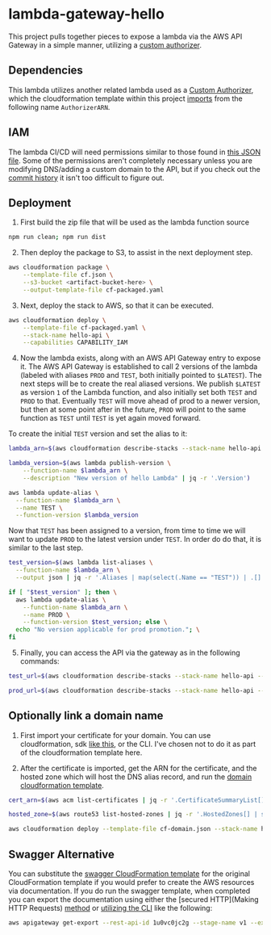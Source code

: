 # lambda-gateway-hello

This project pulls together pieces to expose a lambda via the AWS API Gateway in a simple manner, utilizing a [custom authorizer](https://github.com/ocelotconsulting/sample-custom-authorizer).

## Dependencies

This lambda utilizes another related lambda used as a [Custom Authorizer](http://docs.aws.amazon.com/apigateway/latest/developerguide/use-custom-authorizer.html), which the cloudformation template within this project [imports](http://docs.aws.amazon.com/AWSCloudFormation/latest/UserGuide/intrinsic-function-reference-importvalue.html) from the following name `AuthorizerARN`.

## IAM

The lambda CI/CD will need permissions similar to those found in [this JSON file](./iam.json). Some of the permissions aren't completely necessary unless you are modifying DNS/adding a custom domain to the API, but if you check out the [commit history](https://github.com/ocelotconsulting/lambda-gateway-hello/commit/160522ed324c14796b62e798ab42e350c3a4efd6#diff-93739abfc3a09478d61aafc4275296fb) it isn't too difficult to figure out.

## Deployment

1. First build the zip file that will be used as the lambda function source
```bash
npm run clean; npm run dist
```

2. Then deploy the package to S3, to assist in the next deployment step.
```bash
aws cloudformation package \
    --template-file cf.json \
    --s3-bucket <artifact-bucket-here> \
    --output-template-file cf-packaged.yaml
```

3. Next, deploy the stack to AWS, so that it can be executed.
```bash
aws cloudformation deploy \
    --template-file cf-packaged.yaml \
    --stack-name hello-api \
    --capabilities CAPABILITY_IAM
```

4. Now the lambda exists, along with an AWS API Gateway entry to expose it. The AWS API Gateway is established to call 2 versions of the lambda (labeled with aliases `PROD` and `TEST`, both initially pointed to `$LATEST`). The next steps will be to create the real aliased versions. We publish `$LATEST` as version `1` of the Lambda function, and also initially set both `TEST` and `PROD` to that. Eventually `TEST` will move ahead of prod to a newer version, but then at some point after in the future, `PROD` will point to the same function as `TEST` until `TEST` is yet again moved forward.

To create the initial `TEST` version and set the alias to it:

```bash
lambda_arn=$(aws cloudformation describe-stacks --stack-name hello-api --output json | jq -r '.Stacks[0].Outputs[] | select(.OutputKey == "ARN") | .OutputValue')

lambda_version=$(aws lambda publish-version \
    --function-name $lambda_arn \
    --description "New version of hello Lambda" | jq -r '.Version')

aws lambda update-alias \
  --function-name $lambda_arn \
  --name TEST \
  --function-version $lambda_version
```

Now that `TEST` has been assigned to a version, from time to time we will want to update `PROD` to the latest version under `TEST`. In order do do that, it is similar to the last step.

```bash
test_version=$(aws lambda list-aliases \
  --function-name $lambda_arn \
  --output json | jq -r '.Aliases | map(select(.Name == "TEST")) | .[].FunctionVersion')

if [ "$test_version" ]; then \
  aws lambda update-alias \
    --function-name $lambda_arn \
    --name PROD \
    --function-version $test_version; else \
  echo "No version applicable for prod promotion."; \
fi
```

5. Finally, you can access the API via the gateway as in the following commands:

```bash
test_url=$(aws cloudformation describe-stacks --stack-name hello-api --output json | jq -r '.Stacks[0].Outputs[] | select(.OutputKey == "V2InvokeURL") | .OutputValue')

prod_url=$(aws cloudformation describe-stacks --stack-name hello-api --output json | jq -r '.Stacks[0].Outputs[] | select(.OutputKey == "V1InvokeURL") | .OutputValue')
```

## Optionally link a domain name

1. First import your certificate for your domain. You can use cloudformation, sdk [like this](https://github.com/ocelotconsulting/node-letsencrypt-lambda/blob/master/bin/importToACM.js), or the CLI. I've chosen not to do it as part of the cloudformation template here.

2. After the certificate is imported, get the ARN for the certificate, and the hosted zone which will host the DNS alias record, and run the [domain cloudformation template](./cf-domain.json).

```bash
cert_arn=$(aws acm list-certificates | jq -r '.CertificateSummaryList[] | select(.DomainName == "hello.mydomain.com") | .CertificateArn')

hosted_zone=$(aws route53 list-hosted-zones | jq -r '.HostedZones[] | select(.Name == "mydomain.com.") | .Id')

aws cloudformation deploy --template-file cf-domain.json --stack-name hello-api-domain --capabilities CAPABILITY_IAM --parameter-overrides APICertificate=$cert_arn HostedZoneId=$hosted_zone
```

## Swagger Alternative

You can substitute the [swagger CloudFormation template](./cf-swagger.json) for the original CloudFormation template if you would prefer to create the AWS resources via documentation. If you do run the swagger template, when completed you can export the documentation using either the [secured HTTP](Making HTTP Requests) [method](http://docs.aws.amazon.com/apigateway/latest/developerguide/api-gateway-export-api.html) or [utilizing the CLI](http://docs.aws.amazon.com/cli/latest/reference/apigateway/get-export.html) like the following:

```bash
aws apigateway get-export --rest-api-id 1u0vc0jc2g --stage-name v1 --export-type swagger swagger.json
```
